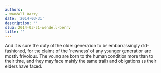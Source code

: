 ```yaml
---
authors:
- Wendell Berry
date: '2014-03-31'
description: ''
slug: 2014-03-31-wendell-berry
title: ''
---
```

And it is sure the duty of the older generation to be embarrassingly old-fashioned, for the claims of the 'newness' of any younger generation are mostly frivolous.  The young are born to the human condition more than to their time, and they may face mainly the same trails and obligations as their elders have faced.



